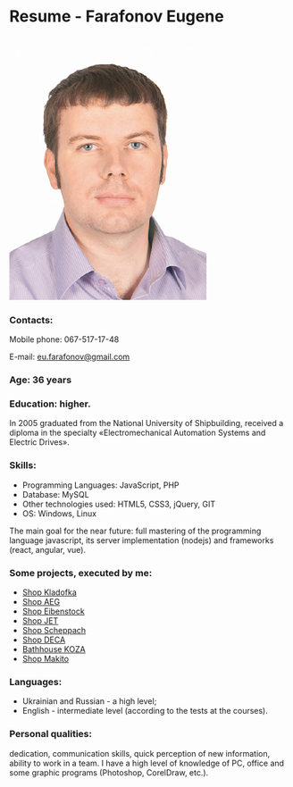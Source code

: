 # Resume - Farafonov Eugene

![Photo Farafonov](/img/farafonov.jpg)

### Contacts:
Mobile phone: 067-517-17-48

E-mail: eu.farafonov@gmail.com

### Age: 36 years

### Education: higher.
In 2005 graduated from the National University of Shipbuilding, received a diploma in the specialty «Electromechanical Automation Systems and Electric Drives».

### Skills:
* Programming Languages: JavaScript, PHP
* Database: MySQL
* Other technologies used: HTML5, CSS3, jQuery, GIT
* OS: Windows, Linux

The main goal for the near future: full mastering of the programming language javascript, its server implementation (nodejs) and frameworks (react, angular, vue).

### Some projects, executed by me:
* [Shop Kladofka](https://kladofka.com.ua)
* [Shop AEG](https://ua-tools.com)
* [Shop Eibenstock](https://eibenstock-ua.com)
* [Shop JET](https://jet-ua.com)
* [Shop Scheppach](https://scheppach-ua.com)
* [Shop DECA](https://deca-ua.com)
* [Bathhouse KOZA](https://koza.mk.ua)
* [Shop Makito](https://shurupovertu.com)

### Languages:
* Ukrainian and Russian - a high level;
* English - intermediate level (according to the tests at the courses).

### Personal qualities:
dedication, communication skills, quick perception of new information, ability to work in a team.
I have a high level of knowledge of PC, office and some graphic programs (Photoshop, CorelDraw, etc.).
